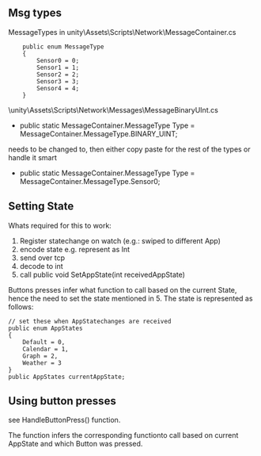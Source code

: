 ## Msg types
MessageTypes in unity\Assets\Scripts\Network\MessageContainer.cs

        public enum MessageType
        {
            Sensor0 = 0;
            Sensor1 = 1;
            Sensor2 = 2;
            Sensor3 = 3;
            Sensor4 = 4;
        }

\unity\Assets\Scripts\Network\Messages\MessageBinaryUInt.cs

- public static MessageContainer.MessageType Type = MessageContainer.MessageType.BINARY_UINT;

needs to be changed to, then either copy paste for the rest of the types or handle it smart

- public static MessageContainer.MessageType Type = MessageContainer.MessageType.Sensor0;

## Setting State

Whats required for this to work:

1. Register statechange on watch (e.g.: swiped to different App)
2. encode state e.g. represent as Int
3. send over tcp
4. decode to int
5. call public void SetAppState(int receivedAppState)

Buttons presses infer what function to call based on the current State, hence the need to set the state mentioned in 5. The state is represented as follows:

    // set these when AppStatechanges are received
    public enum AppStates
    {
        Default = 0,
        Calendar = 1,
        Graph = 2,
        Weather = 3
    }
    public AppStates currentAppState;


## Using button presses

see HandleButtonPress() function.

The function infers the corresponding functionto call based on current AppState and which Button was pressed.

